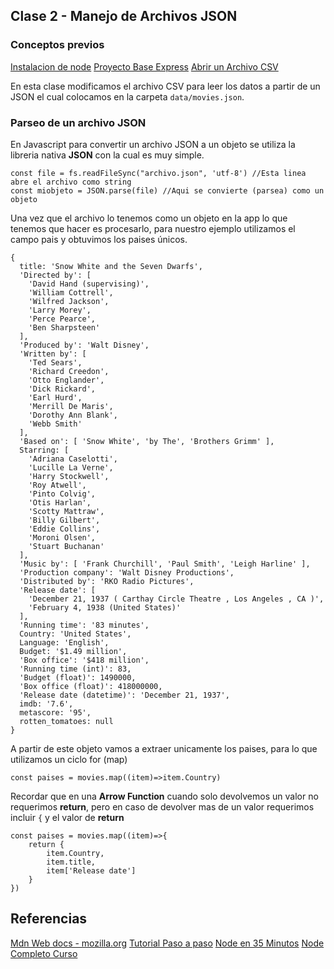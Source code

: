 ## Clase 2 - Manejo de Archivos JSON

### Conceptos previos
[Instalacion de node](docs/instalacion.md)
[Proyecto Base Express](docs/express.md)
[Abrir un Archivo CSV](docs/file-csv.md)

En esta clase modificamos el archivo CSV para leer los datos a partir de un JSON el cual colocamos en la carpeta ```data/movies.json```.

### Parseo de un archivo JSON
En Javascript para convertir un archivo JSON a un objeto se utiliza la libreria nativa **JSON** con la cual es muy simple.

````
const file = fs.readFileSync("archivo.json", 'utf-8') //Esta linea abre el archivo como string
const miobjeto = JSON.parse(file) //Aqui se convierte (parsea) como un objeto
````

Una vez que el archivo lo tenemos como un objeto en la app lo que tenemos que hacer es procesarlo, para nuestro ejemplo utilizamos el campo pais y obtuvimos los paises únicos.

````
{
  title: 'Snow White and the Seven Dwarfs',
  'Directed by': [
    'David Hand (supervising)',
    'William Cottrell',
    'Wilfred Jackson',
    'Larry Morey',
    'Perce Pearce',
    'Ben Sharpsteen'
  ],
  'Produced by': 'Walt Disney',
  'Written by': [
    'Ted Sears',
    'Richard Creedon',
    'Otto Englander',
    'Dick Rickard',
    'Earl Hurd',
    'Merrill De Maris',
    'Dorothy Ann Blank',
    'Webb Smith'
  ],
  'Based on': [ 'Snow White', 'by The', 'Brothers Grimm' ],
  Starring: [
    'Adriana Caselotti',
    'Lucille La Verne',
    'Harry Stockwell',
    'Roy Atwell',
    'Pinto Colvig',
    'Otis Harlan',
    'Scotty Mattraw',
    'Billy Gilbert',
    'Eddie Collins',
    'Moroni Olsen',
    'Stuart Buchanan'
  ],
  'Music by': [ 'Frank Churchill', 'Paul Smith', 'Leigh Harline' ],
  'Production company': 'Walt Disney Productions',
  'Distributed by': 'RKO Radio Pictures',
  'Release date': [
    'December 21, 1937 ( Carthay Circle Theatre , Los Angeles , CA )',
    'February 4, 1938 (United States)'
  ],
  'Running time': '83 minutes',
  Country: 'United States',
  Language: 'English',
  Budget: '$1.49 million',
  'Box office': '$418 million',
  'Running time (int)': 83,
  'Budget (float)': 1490000,
  'Box office (float)': 418000000,
  'Release date (datetime)': 'December 21, 1937',
  imdb: '7.6',
  metascore: '95',
  rotten_tomatoes: null
}
````

A partir de este objeto vamos a extraer unicamente los paises, para lo que utilizamos un ciclo for (map)

````
const paises = movies.map((item)=>item.Country)

````
Recordar que en una **Arrow Function** cuando solo devolvemos un valor no requerimos **return**, pero en caso de devolver mas de un valor requerimos incluir ```{``` y el valor de **return**

````
const paises = movies.map((item)=>{
    return {
        item.Country,
        item.title,
        item['Release date']
    }
})
````

## Referencias

[Mdn Web docs - mozilla.org](https://developer.mozilla.org/)
[Tutorial Paso a paso](https://medium.com/@kailasdumane100/getting-started-with-express-js-step-by-step-guide-to-build-your-first-server-6bfd4eb3876)
[Node en 35 Minutos](https://www.youtube.com/watch?v=SccSCuHhOw0)
[Node Completo Curso](https://www.youtube.com/watch?v=yB4n_K7dZV8&list=PLUofhDIg_38qm2oPOV-IRTTEKyrVBBaU7)